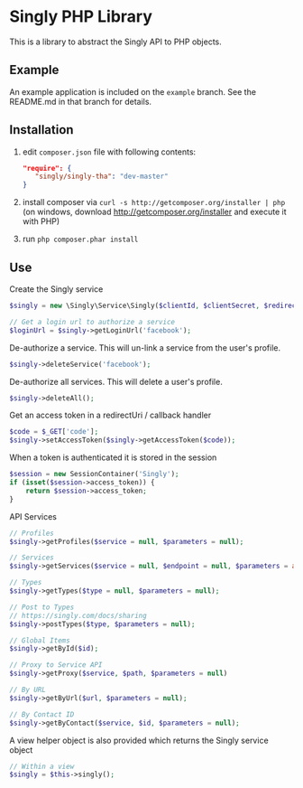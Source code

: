 Singly PHP Library
===============================
This is a library to abstract the Singly API to PHP objects.  

Example 
-------
An example application is included on the ```example``` branch.  See the README.md in that branch for details.

Installation
------------
  1. edit `composer.json` file with following contents:

     ```json
     "require": {
        "singly/singly-tha": "dev-master"
     }
     ```
  2. install composer via `curl -s http://getcomposer.org/installer | php` (on windows, download
     http://getcomposer.org/installer and execute it with PHP)
  3. run `php composer.phar install`

Use
---
Create the Singly service
```php
$singly = new \Singly\Service\Singly($clientId, $clientSecret, $redirectUri);

// Get a login url to authorize a service
$loginUrl = $singly->getLoginUrl('facebook');
```

De-authorize a service.  This will un-link a service from the user's profile.
```php
$singly->deleteService('facebook');
```

De-authorize all services.  This will delete a user's profile.
```php
$singly->deleteAll();
```

Get an access token in a redirectUri / callback handler
```php
$code = $_GET['code'];
$singly->setAccessToken($singly->getAccessToken($code));
```

When a token is authenticated it is stored in the session
```php
$session = new SessionContainer('Singly');
if (isset($session->access_token)) {
    return $session->access_token;
}
```

API Services
```php
// Profiles
$singly->getProfiles($service = null, $parameters = null);

// Services
$singly->getServices($service = null, $endpoint = null, $parameters = array());

// Types
$singly->getTypes($type = null, $parameters = null);

// Post to Types
// https://singly.com/docs/sharing
$singly->postTypes($type, $parameters = null);

// Global Items
$singly->getById($id);

// Proxy to Service API
$singly->getProxy($service, $path, $parameters = null)

// By URL
$singly->getByUrl($url, $parameters = null);

// By Contact ID
$singly->getByContact($service, $id, $parameters = null);
```


A view helper object is also provided which returns the Singly service object
```php
// Within a view
$singly = $this->singly();
```

